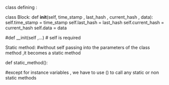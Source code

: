 class defining :

class Block:
    def __init__(self, time_stamp , last_hash , current_hash , data):
        self.time_stamp = time_stamp
        self.last_hash = last_hash
        self.current_hash = current_hash
        self.data = data


#def __init(self ,...) # self is required 


Static method:
#without self passing into the parameters of the class method ,it becomes a static method

def static_method():


#except for instance variables , we have to use () to call any static or non static methods

